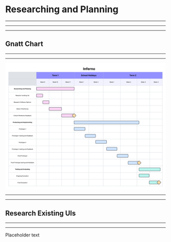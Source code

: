 # Researching and Planning

---
---
---

## Gnatt Chart

---
---

![Gantt chart](Gantt_chart.png)

---
---

## Research Existing UIs

---
---

Placeholder text
